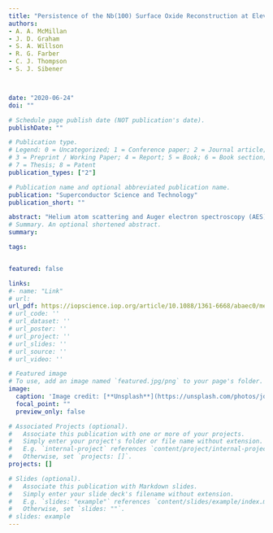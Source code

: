 ```yaml
---
title: "Persistence of the Nb(100) Surface Oxide Reconstruction at Elevated Temperatures"
authors:
- A. A. McMillan
- J. D. Graham
- S. A. Willson
- R. G. Farber
- C. J. Thompson
- S. J. Sibener



date: "2020-06-24"
doi: ""

# Schedule page publish date (NOT publication's date).
publishDate: ""

# Publication type.
# Legend: 0 = Uncategorized; 1 = Conference paper; 2 = Journal article;
# 3 = Preprint / Working Paper; 4 = Report; 5 = Book; 6 = Book section;
# 7 = Thesis; 8 = Patent
publication_types: ["2"]

# Publication name and optional abbreviated publication name.
publication: "Superconductor Science and Technology"
publication_short: ""

abstract: "Helium atom scattering and Auger electron spectroscopy (AES) are used to characterize the (3 × 1)-O reconstruction of the Nb(100) surface at elevated temperatures. Persistent helium diffraction peaks and specular lineshape analysis indicate that the oxide structure persists, apparently unchanged, until surface temperatures of at least 1130 K. In a complementary experiment, AES oxygen to niobium ratios for Nb(100) show little to no change when the surface temperature is varied from 300 K to 1150 K. These data inform future development of superconducting radio frequency (SRF) cavities. In particular, these findings demonstrate the important role that persistent niobium oxides will play in the optimization of thin film growth strategies and coating procedures for Nb3Sn and other next–generation SRF superconducting alloy materials."
# Summary. An optional shortened abstract.
summary:

tags:


featured: false

links:
#- name: "Link"
# url: 
url_pdf: https://iopscience.iop.org/article/10.1088/1361-6668/abaec0/meta
# url_code: ''
# url_dataset: ''
# url_poster: ''
# url_project: ''
# url_slides: ''
# url_source: ''
# url_video: ''

# Featured image
# To use, add an image named `featured.jpg/png` to your page's folder. 
image:
  caption: 'Image credit: [**Unsplash**](https://unsplash.com/photos/jdD8gXaTZsc)'
  focal_point: ""
  preview_only: false

# Associated Projects (optional).
#   Associate this publication with one or more of your projects.
#   Simply enter your project's folder or file name without extension.
#   E.g. `internal-project` references `content/project/internal-project/index.md`.
#   Otherwise, set `projects: []`.
projects: []

# Slides (optional).
#   Associate this publication with Markdown slides.
#   Simply enter your slide deck's filename without extension.
#   E.g. `slides: "example"` references `content/slides/example/index.md`.
#   Otherwise, set `slides: ""`.
# slides: example
---
```




